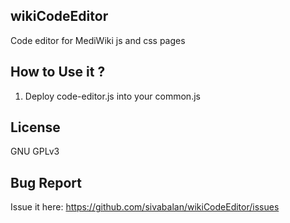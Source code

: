 wikiCodeEditor
---------------

Code editor for MediWiki js and css pages

How to Use it ?
---------------
1) Deploy code-editor.js into your common.js

License
-------
GNU GPLv3

Bug Report
-----------
Issue it here: https://github.com/sivabalan/wikiCodeEditor/issues

